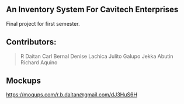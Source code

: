 ## An Inventory System For Cavitech Enterprises

Final project for first semester.

## Contributors:
> R Daitan
>Carl Bernal
> Denise Lachica
>Julito Galupo
> Jekka Abutin
> Richard Aquino


## Mockups
https://moqups.com/r.b.daitan@gmail.com/dJ3HuS6H
